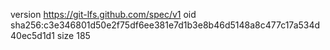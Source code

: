 version https://git-lfs.github.com/spec/v1
oid sha256:c3e346801d50e2f75df6ee381e7d1b3e8b46d5148a8c477c17a534d40ec5d1d1
size 185
